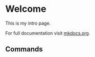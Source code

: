 # Welcome

This is my intro page.

For full documentation visit [mkdocs.org](https://www.mkdocs.org).

## Commands

